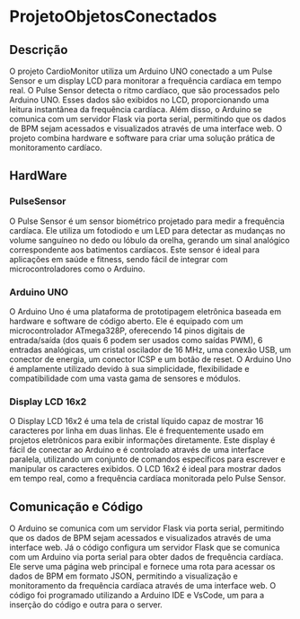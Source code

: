# ProjetoObjetosConectados
## Descrição
O projeto CardioMonitor utiliza um Arduino UNO conectado a um Pulse Sensor e um display LCD para monitorar a frequência cardíaca em tempo real. O Pulse Sensor detecta o ritmo cardíaco, que são processados pelo Arduino UNO. Esses dados são exibidos no LCD, proporcionando uma leitura instantânea da frequência cardíaca. Além disso, o Arduino se comunica com um servidor Flask via porta serial, permitindo que os dados de BPM sejam acessados e visualizados através de uma interface web. O projeto combina hardware e software para criar uma solução prática de monitoramento cardíaco.
## HardWare
### PulseSensor
O Pulse Sensor é um sensor biométrico projetado para medir a frequência cardíaca. Ele utiliza um fotodiodo e um LED para detectar as mudanças no volume sanguíneo no dedo ou lóbulo da orelha, gerando um sinal analógico correspondente aos batimentos cardíacos. Este sensor é ideal para aplicações em saúde e fitness, sendo fácil de integrar com microcontroladores como o Arduino.
### Arduino UNO
O Arduino Uno é uma plataforma de prototipagem eletrônica baseada em hardware e software de código aberto. Ele é equipado com um microcontrolador ATmega328P, oferecendo 14 pinos digitais de entrada/saída (dos quais 6 podem ser usados como saídas PWM), 6 entradas analógicas, um cristal oscilador de 16 MHz, uma conexão USB, um conector de energia, um conector ICSP e um botão de reset. O Arduino Uno é amplamente utilizado devido à sua simplicidade, flexibilidade e compatibilidade com uma vasta gama de sensores e módulos.
### Display LCD 16x2
O Display LCD 16x2 é uma tela de cristal líquido capaz de mostrar 16 caracteres por linha em duas linhas. Ele é frequentemente usado em projetos eletrônicos para exibir informações diretamente. Este display é fácil de conectar ao Arduino e é controlado através de uma interface paralela, utilizando um conjunto de comandos específicos para escrever e manipular os caracteres exibidos. O LCD 16x2 é ideal para mostrar dados em tempo real, como a frequência cardíaca monitorada pelo Pulse Sensor.

## Comunicação e Código 
O Arduino se comunica com um servidor Flask via porta serial, permitindo que os dados de BPM sejam acessados e visualizados através de uma interface web. Já o código configura um servidor Flask que se comunica com um Arduino via porta serial para obter dados de frequência cardíaca. Ele serve uma página web principal e fornece uma rota para acessar os dados de BPM em formato JSON, permitindo a visualização e monitoramento da frequência cardíaca através de uma interface web. O código foi programado utilizando a Arduino IDE e VsCode, um para a inserção do código e outra para o server.
